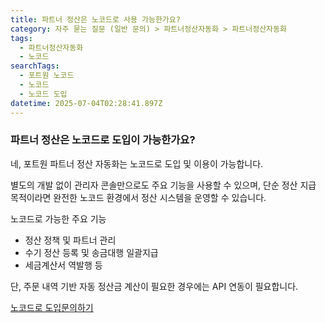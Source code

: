 ```yaml
---
title: 파트너 정산은 노코드로 사용 가능한가요?
category: 자주 묻는 질문 (일반 문의) > 파트너정산자동화 > 파트너정산자동화
tags:
  - 파트너정산자동화
  - 노코드
searchTags:
  - 포트원 노코드
  - 노코드
  - 노코드 도입
datetime: 2025-07-04T02:28:41.897Z
---
```


### 파트너 정산은 노코드로 도입이 가능한가요?

네, 포트원 파트너 정산 자동화는 노코드로 도입 및 이용이 가능합니다.

별도의 개발 없이 관리자 콘솔만으로도 주요 기능을 사용할 수 있으며, 단순 정산 지급 목적이라면 완전한 노코드 환경에서 정산 시스템을 운영할 수 있습니다.

노코드로 가능한 주요 기능

- 정산 정책 및 파트너 관리
- 수기 정산 등록 및 송금대행 일괄지급
- 세금계산서 역발행 등

단, 주문 내역 기반 자동 정산금 계산이 필요한 경우에는 API 연동이 필요합니다.

[노코드로 도입문의하기](https://go.portone.io/platform-inquiry2?_gl=1*1og5g8r*_gcl_aw*R0NMLjE3NDk0NTc0NzEuQ2owS0NRandqSnJDQmhDWEFSSXNBSTV4NjZVN1VESVphb2NQVldJeGZDbUxvWmJCcWdqQnhoeHB5Mlk2U0xxT19xRzc3bGVCWVU5X0g4a2FBdERqRUFMd193Y0I.*_gcl_au*NTIyMDIxMDYwLjE3NDkwMjMzNTAuNDQzMjk4NjQ5LjE3NTA3MzQzOTIuMTc1MDczNDM5Mg)
